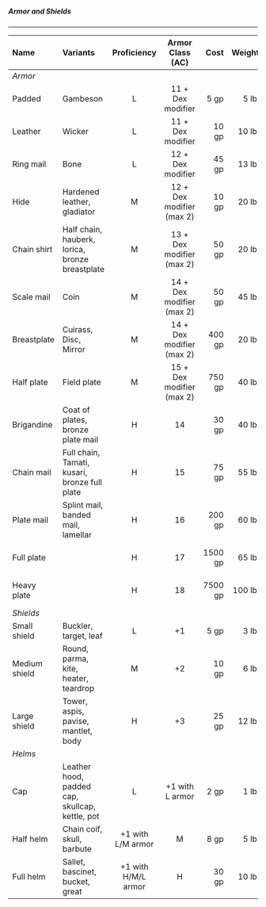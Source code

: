 ##### Armor and Shields
___
| Name | Variants | Proficiency | Armor Class (AC) | Cost | Weight | Properties |
|:-|:-| :-: | :-:|-:|-:|:-|
| *Armor* ||||||
| Padded | Gambeson | L | 11 + Dex modifier | 5 gp | 5 lb. | hampering |
| Leather | Wicker | L | 11 + Dex modifier |  10 gp  | 10 lb. | |
| Ring mail | Bone | L | 12 + Dex modifier | 45 gp | 13 lb. | encumbering (11) |
| Hide | Hardened leather, gladiator | M | 12 + Dex modifier (max 2) | 10 gp |  20 lb. | encumbering (11) |
| Chain shirt | Half chain, hauberk, lorica, bronze breastplate | M | 13 + Dex modifier (max 2) | 50 gp |  20 lb. | encumbering (11) |
| Scale mail | Coin | M | 14 + Dex modifier (max 2) | 50 gp | 45 lb. | encumbering (13), hampering |
| Breastplate | Cuirass, Disc, Mirror | M | 14 + Dex modifier (max 2) | 400 gp |  20 lb. | encumbering (11) |
| Half plate | Field plate | M | 15 + Dex modifier (max 2) | 750 gp | 40 lb. | encumbering (Str 13), hampering |
| Brigandine | Coat of plates, bronze plate mail | H | 14 | 30 gp | 40 lb. | encumbering (Str 13), hampering |
| Chain mail | Full chain, Tamati, kusari, bronze full plate | H | 15 | 75 gp | 55 lb. | encumbering (Str 13), hampering |
| Plate mail | Splint mail, banded mail, lamellar | H | 16 | 200 gp | 60 lb. | encumbering (Str 15), hampering |
| Full plate | | H | 17 | 1500 gp | 65 lb. | encumbering (Str 15), hampering |
| Heavy plate | | H | 18 | 7500 gp | 100 lb. | encumbering (Str 17), hampering |
| *Shields* ||||||
| Small shield | Buckler, target, leaf | L | +1 | 5 gp | 3 lb. | covering |
| Medium shield | Round, parma, kite, heater, teardrop | M | +2 | 10 gp | 6 lb. | covering |
| Large shield | Tower, aspis, pavise, mantlet, body | H | +3 | 25 gp | 12 lb. | covering, encumbering (Str 11), oversized |
| *Helms*||||||
| Cap | Leather hood, padded cap, skullcap, kettle, pot | L | +1 with L armor | 2 gp | 1 lb. | |							
| Half helm| Chain coif, skull, barbute | +1 with L/M armor | M | 8 gp | 5 lb. | occluding |
| Full helm | Sallet, bascinet, bucket, great | +1 with H/M/L armor | H | 30 gp | 10 lb. | occluding |
